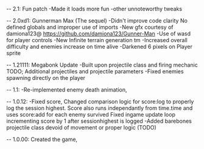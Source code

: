 -- 2.1: Fun patch
-Made it loads more fun
-other unnoteworthy tweaks

-- 2.0xd1: Gunnerman Max (The sequel)
-Didn't improve code clarity
    No defined globals and improper use of imports
-New gfx courtesy of damiona123@ https://github.com/damiona123/Gunner-Man
-Use of wasd for player controls
-New Infinite terrain generation tm
-Increased overall difficulty and enemies increase on time alive
-Darkened 6 pixels on Player sprite

-- 1.21111: Megabonk Update
-Built upon projectile class and firing mechanic
    TODO; Additional projectiles and projectile parameters
-Fixed enemies spawning directly on the player

-- 1.1:
-Re-implemented enemy death animation,


-- 1.0.12:
-Fixed score,
    Changed comparison logic for score:log to properly log the session highest. Score also runs independantly from time.time and uses score:add for each enemy survived
    Fixed ingame update loop incrementing score by 1 after sessionhighest is logged
-Added barebones projectile class devoid of movement or proper logic (TODO)

-- 1.0.00:
Created the game,
